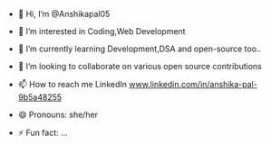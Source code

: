 - 👋 Hi, I’m @Anshikapal05                                                                                     

- 👀 I’m interested in Coding,Web Development
- 🌱 I’m currently learning Development,DSA and open-source too..
- 💞️ I’m looking to collaborate on various open source contributions
- 📫 How to reach me LinkedIn www.linkedin.com/in/anshika-pal-9b5a48255
- 😄 Pronouns: she/her
- ⚡ Fun fact: ...

<!---
Anshikapal05/Anshikapal05 is a ✨ special ✨ repository because its `README.md` (this file) appears on your GitHub profile.
You can click the Preview link to take a look at your changes.
--->

